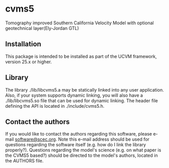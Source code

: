 # cvms5

Tomography improved Southern California Velocity Model with 
optional geotechnical layer(Ely-Jordan GTL)

## Installation

This package is intended to be installed as part of the UCVM framework,
version 25.x or higher. 

## Library

The library ./lib/libcvms5.a may be statically linked into any
user application. Also, if your system supports dynamic linking,
you will also have a ./lib/libcvms5.so file that can be used
for dynamic linking. The header file defining the API is located
in ./include/cvms5.h.

## Contact the authors

If you would like to contact the authors regarding this software,
please e-mail software@scec.org. Note this e-mail address should
be used for questions regarding the software itself (e.g. how
do I link the library properly?). Questions regarding the model's
science (e.g. on what paper is the CVMS5 based?) should be directed
to the model's authors, located in the AUTHORS file.

